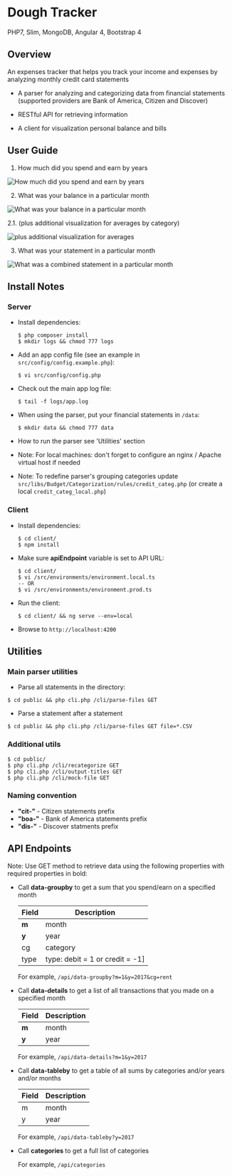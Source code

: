 # Dough Tracker

PHP7, Slim, MongoDB, Angular 4, Bootstrap 4

## Overview

An expenses tracker that helps you track your income and expenses by analyzing monthly credit card statements

* A parser for analyzing and categorizing data from financial statements (supported providers are Bank of America, Citizen and Discover)

* RESTful API for retrieving information

* A client for visualization personal balance and bills

## User Guide

1. How much did you spend and earn by years

![How much did you spend and earn by years](https://user-images.githubusercontent.com/31717889/30723523-ec386600-9f05-11e7-842b-044373bf948e.png)

2. What was your balance in a particular month

![What was your balance in a particular month](https://user-images.githubusercontent.com/31717889/30723521-ec35bcde-9f05-11e7-9866-edb928253f4e.png)

  2.1. (plus additional visualization for averages by category)

  ![plus additional visualization for averages](https://user-images.githubusercontent.com/31717889/30723522-ec37187c-9f05-11e7-8a22-3e3f8adace06.png)

3. What was your statement in a particular month

![What was a combined statement in a particular month](https://user-images.githubusercontent.com/31717889/30723524-ec38eb84-9f05-11e7-87bd-7e0a45da17ed.png)

## Install Notes

### Server

* Install dependencies:

  ```
  $ php composer install
  $ mkdir logs && chmod 777 logs
  ```

* Add an app config file (see an example in `src/config/config.example.php`):

  ```
  $ vi src/config/config.php
  ```

* Check out the main app log file:

  ```
  $ tail -f logs/app.log
  ```

* When using the parser, put your financial statements in `/data`:

  ```
  $ mkdir data && chmod 777 data
  ```

* How to run the parser see 'Utilities' section

* Note: For local machines: don't forget to configure an nginx / Apache virtual host if needed

* Note: To redefine parser's grouping categories update `src/libs/Budget/Categorization/rules/credit_categ.php` (or create a local `credit_categ_local.php`)

### Client

* Install dependencies:

  ```
  $ cd client/
  $ npm install
  ```

* Make sure **apiEndpoint** variable is set to API URL:
  
  ```
  $ cd client/
  $ vi /src/environments/environment.local.ts
  -- OR
  $ vi /src/environments/environment.prod.ts
  ```

* Run the client:

  ```
  $ cd client/ && ng serve --env=local
  ```

* Browse to `http://localhost:4200`

## Utilities

  ### Main parser utilities

  * Parse all statements in the directory:

  ```
  $ cd public && php cli.php /cli/parse-files GET
  ```

  * Parse a statement after a statement

  ```
  $ cd public && php cli.php /cli/parse-files GET file=*.CSV
  ```

  ### Additional utils

  ```
  $ cd public/
  $ php cli.php /cli/recategorize GET
  $ php cli.php /cli/output-titles GET
  $ php cli.php /cli/mock-file GET
  ```
  
   ### Naming convention

   * **"cit-"** - Citizen statements prefix
   * **"boa-"** - Bank of America statements prefix
   * **"dis-"** - Discover statments prefix

## API Endpoints

  Note: Use GET method to retrieve data using the following properties with required properties in bold:
  
  * Call **data-groupby** to get a sum that you spend/earn on a specified month
  
  
     Field | Description
     ------|------------
     **m** | month
     **y** | year
     cg | category
     type | type: debit = 1 or credit = -1]

     For example, `/api/data-groupby?m=1&y=2017&cg=rent`

  * Call **data-details** to get a list of all transactions that you made on a specified month
  
  
     Field | Description
     ------|------------
     **m** | month
     **y** | year

     For example, `/api/data-details?m=1&y=2017`

  * Call **data-tableby** to get a table of all sums by categories and/or years and/or months
  
  
     Field | Description
     ------|------------
     m | month
     y | year

     For example, `/api/data-tableby?y=2017`
    
  * Call **categories** to get a full list of categories

     For example, `/api/categories`

